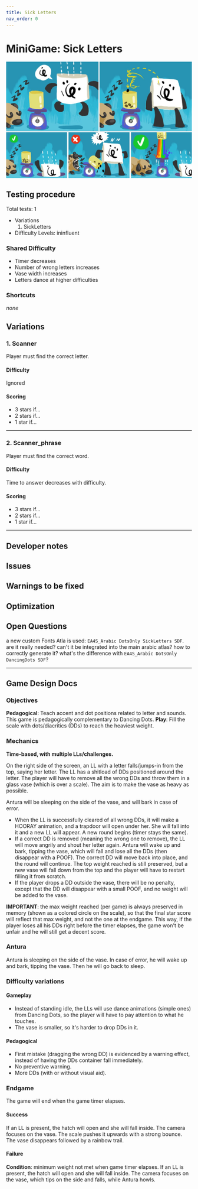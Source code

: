 ```yaml
---
title: Sick Letters
nav_order: 0
---
```

# MiniGame: Sick Letters

![](images/SickLetters.jpg)

## Testing procedure
Total tests: 1
- Variations
    1. SickLetters
- Difficulty Levels: ininfluent

### Shared Difficulty
- Timer decreases
- Number of wrong letters increases
- Vase width increases
- Letters dance at higher difficulties


### Shortcuts
_none_

## Variations
### 1. Scanner
Player must find the correct letter.

#### Difficulty
Ignored

#### Scoring
- 3 stars if...
- 2 stars if...
- 1 star if...
---
### 2. Scanner_phrase
Player must find the correct word.

#### Difficulty
Time to answer decreases with difficulty.

#### Scoring
- 3 stars if...
- 2 stars if...
- 1 star if...
---
## Developer notes

## Issues

## Warnings to be fixed

## Optimization

## Open Questions
a new custom Fonts Atla is used: `EA4S_Arabic DotsOnly SickLetters SDF`. are it really needed? can't it be integrated into the main arabic atlas?
how to correctly generate it?
what's the difference with `EA4S_Arabic DotsOnly DancingDots SDF`?

---

## Game Design Docs

### Objectives

**Pedagogical**: Teach accent and dot positions related to letter and sounds. This game is pedagogically complementary to Dancing Dots.
**Play**: Fill the scale with dots/diacritics (DDs) to reach the heaviest weight.

### Mechanics

**Time-based, with multiple LLs/challenges.**

On the right side of the screen, an LL with a letter falls/jumps-in from the top, saying her letter. The LL has a shitload of DDs positioned around the letter. The player will have to remove all the wrong DDs and throw them in a glass vase (which is over a scale). The aim is to make the vase as heavy as possible.

Antura will be sleeping on the side of the vase, and will bark in case of error.

- When the LL is successfully cleared of all wrong DDs, it will make a HOORAY animation, and a trapdoor will open under her. She will fall into it and a new LL will appear. A new round begins (timer stays the same).
- If a correct DD is removed (meaning the wrong one to remove), the LL will move angrily and shout her letter again. Antura will wake up and bark, tipping the vase, which will fall and lose all the DDs (then disappear with a POOF). The correct DD will move back into place, and the round will continue. The top weight reached is still preserved, but a new vase will fall down from the top and the player will have to restart filling it from scratch.
- If the player drops a DD outside the vase, there will be no penalty, except that the DD will disappear with a small POOF, and no weight will be added to the vase.

**IMPORTANT**: the max weight reached (per game) is always preserved in memory (shown as a colored circle on the scale), so that the final star score will reflect that max weight, and not the one at the endgame. This way, if the player loses all his DDs right before the timer elapses, the game won't be unfair and he will still get a decent score.

### Antura

Antura is sleeping on the side of the vase. In case of error, he will wake up and bark, tipping the vase. Then he will go back to sleep.

### Difficulty variations
#### Gameplay

- Instead of standing idle, the LLs will use dance animations (simple ones) from Dancing Dots, so the player will have to pay attention to what he touches.
- The vase is smaller, so it's harder to drop DDs in it.

#### Pedagogical

- First mistake (dragging the wrong DD) is evidenced by a warning effect, instead of having the DDs container fall immediately.
- No preventive warning.
- More DDs (with or without visual aid).

### Endgame

The game will end when the game timer elapses.

#### Success

If an LL is present, the hatch will open and she will fall inside.
The camera focuses on the vase. The scale pushes it upwards with a strong bounce. The vase disappears followed by a rainbow trail.

#### Failure

**Condition**: minimum weight not met when game timer elapses.
If an LL is present, the hatch will open and she will fall inside.
The camera focuses on the vase, which tips on the side and falls, while Antura howls.
